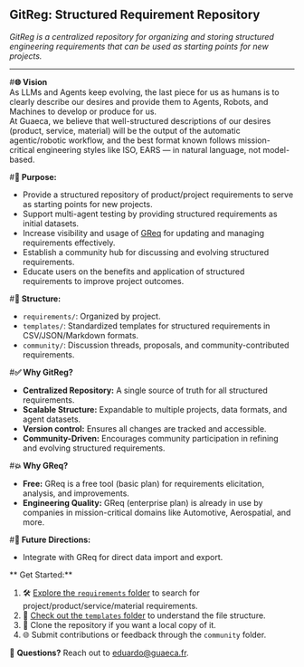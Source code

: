 ## GitReg: Structured Requirement Repository

_GitReg is a centralized repository for organizing and storing structured engineering requirements that can be used as starting points for new projects._

---

#**🌐 Vision**  
As LLMs and Agents keep evolving, the last piece for us as humans is to clearly describe our desires and provide them to Agents, Robots, and Machines to develop or produce for us.  
At Guaeca, we believe that well-structured descriptions of our desires (product, service, material) will be the output of the automatic agentic/robotic workflow, and the best format known follows mission-critical engineering styles like ISO, EARS — in natural language, not model-based.

#**🎯 Purpose:**  
- Provide a structured repository of product/project requirements to serve as starting points for new projects.  
- Support multi-agent testing by providing structured requirements as initial datasets.  
- Increase visibility and usage of [GReq](https://greq.guaeca.com) for updating and managing requirements effectively.  
- Establish a community hub for discussing and evolving structured requirements.  
- Educate users on the benefits and application of structured requirements to improve project outcomes.  

#**📂 Structure:**  
- `requirements/`: Organized by project.  
- `templates/`: Standardized templates for structured requirements in CSV/JSON/Markdown formats.  
- `community/`: Discussion threads, proposals, and community-contributed requirements.

#**✅ Why GitReg?**  
- **Centralized Repository:** A single source of truth for all structured requirements.  
- **Scalable Structure:** Expandable to multiple projects, data formats, and agent datasets.  
- **Version control:** Ensures all changes are tracked and accessible.  
- **Community-Driven:** Encourages community participation in refining and evolving structured requirements.

#**💥 Why GReq?**  
- **Free:** GReq is a free tool (basic plan) for requirements elicitation, analysis, and improvements.  
- **Engineering Quality:** GReq (enterprise plan) is already in use by companies in mission-critical domains like Automotive, Aerospatial, and more.  

#**🔮 Future Directions:**  
-  Integrate with GReq for direct data import and export.  

** Get Started:**  
1. 🛠️ [Explore the `requirements` folder](#) to search for project/product/service/material requirements.  
2. 📁 [Check out the `templates` folder](#) to understand the file structure.  
3. 💾 Clone the repository if you want a local copy of it.  
4. 🌐 Submit contributions or feedback through the `community` folder.

📧 **Questions?** Reach out to [eduardo@guaeca.fr](mailto:eduardo@guaeca.fr).
